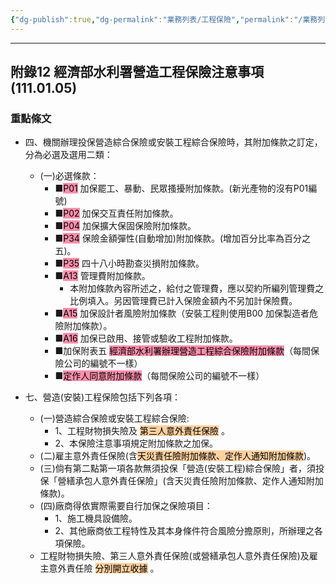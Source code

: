 ```yaml
---
{"dg-publish":true,"dg-permalink":"業務列表/工程保險","permalink":"/業務列表/工程保險/","noteIcon":""}
---
```



---
## 附錄12 經濟部水利署營造工程保險注意事項(111.01.05)

### 重點條文
- 四、機關辦理投保營造綜合保險或安裝工程綜合保險時，其附加條款之訂定，分為必選及選用二類：
	- (一)必選條款：
		- ■<mark style="background: #FF5582A6;">P01</mark> 加保罷工、暴動、民眾搔擾附加條款。(新光產物的沒有P01編號)
		- ■<mark style="background: #FF5582A6;">P02</mark> 加保交互責任附加條款。
		- ■<mark style="background: #FF5582A6;">P04</mark> 加保擴大保固保險附加條款。
		- ■<mark style="background: #FF5582A6;">P34</mark> 保險金額彈性(自動增加)附加條款。(增加百分比率為百分之五)。
		- ■<mark style="background: #FF5582A6;">P35</mark> 四十八小時勘查災損附加條款。
		- ■<mark style="background: #FF5582A6;">A13</mark> 管理費附加條款。
			- 本附加條款內容所述之，給付之管理費，應以契約所編列管理費之比例填入。另因管理費已計入保險金額內不另加計保險費。
		- ■<mark style="background: #FF5582A6;">A15</mark> 加保設計者風險附加條款（安裝工程則使用B00 加保製造者危險附加條款）。
		- ■<mark style="background: #FF5582A6;">A16</mark> 加保已啟用、接管或驗收工程附加條款。
		- ■加保附表五 <mark style="background: #FF5582A6;">經濟部水利署辦理營造工程綜合保險附加條款</mark>（每間保險公司的編號不一樣）
		- ■<mark style="background: #FF5582A6;">定作人同意附加條款</mark>（每間保險公司的編號不一樣）

- 七、營造(安裝)工程保險包括下列各項：
	- (一)營造綜合保險或安裝工程綜合保險:
		- 1、工程財物損失險及 <mark style="background: #FFB86CA6;">第三人意外責任保險</mark> 。
		- 2、本保險注意事項規定附加條款之加保。
	- (二)雇主意外責任保險(含<mark style="background: #FFB86CA6;">天災責任險附加條款、定作人通知附加條款</mark>)。
	- (三)倘有第二點第一項各款無須投保「營造(安裝工程)綜合保險」者，須投保「營繕承包人意外責任保險」(含天災責任險附加條款、定作人通知附加條款)。
	- (四)廠商得依實際需要自行加保之保險項目：
		- 1、施工機具設備險。
		- 2、其他廠商依工程特性及其本身條件符合風險分擔原則，所辦理之各項保險。
	- 工程財物損失險、第三人意外責任保險(或營繕承包人意外責任保險)及雇主意外責任險 <mark style="background: #FFB86CA6;">分別開立收據</mark> 。

